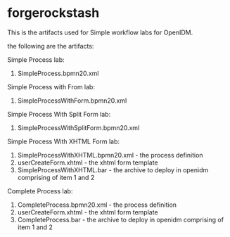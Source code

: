 # forgerockstash

This is the artifacts used for Simple workflow labs for OpenIDM.

the following are the artifacts:

Simple Process lab:
1. SimpleProcess.bpmn20.xml

Simple Process with From lab:
1. SimpleProcessWithForm.bpmn20.xml

Simple Process With Split Form lab:
1. SimpleProcessWithSplitForm.bpmn20.xml

Simple Process With XHTML Form lab:
1. SimpleProcessWithXHTML.bpmn20.xml - the process definition
2. userCreateForm.xhtml - the xhtml form template
3. SimpleProcessWithXHTML.bar - the archive to deploy in openidm comprising of item 1 and 2

Complete Process lab:
1. CompleteProcess.bpmn20.xml - the process definition
2. userCreateForm.xhtml - the xhtml form template
3. CompleteProcess.bar - the archive to deploy in openidm comprising of item 1 and 2
